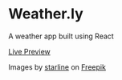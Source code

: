 # Weather.ly

A weather app built using React

[Live Preview](https://brij-desaii.github.io/weatherApp/)

Images by [starline](https://www.freepik.com/author/starline) on [Freepik](https://www.freepik.com/)
